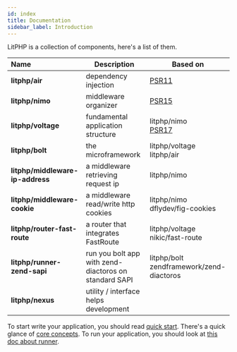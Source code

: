 ```yaml
---
id: index
title: Documentation
sidebar_label: Introduction
---
```


LitPHP is a collection of components, here's a list of them.

| Name | Description | Based on |
| :--- | ---- | ---- |
| **litphp/air** | dependency injection | [PSR11](https://www.php-fig.org/psr/psr-11/) |
| **litphp/nimo** | middleware organizer | [PSR15](https://www.php-fig.org/psr/psr-15/) |
| **litphp/voltage** | fundamental application structure | litphp/nimo<br />[PSR17](https://www.php-fig.org/psr/psr-17/) |
| **litphp/bolt** | the microframework | litphp/voltage<br />litphp/air |
| **litphp/middleware-ip-address** | a middleware retrieving request ip | litphp/nimo<br /> |
| **litphp/middleware-cookie** | a middleware read/write http cookies | litphp/nimo<br />dflydev/fig-cookies |
| **litphp/router-fast-route** | a router that integrates FastRoute | litphp/voltage<br />nikic/fast-route |
| **litphp/runner-zend-sapi** | run you bolt app with zend-diactoros on standard SAPI | litphp/bolt<br />zendframework/zend-diactoros |
| **litphp/nexus** | utility / interface helps development | |

To start write your application, you should read [quick start](quickstart.md). There's a quick glance of [core concepts](concepts). To run your application, you should look at [this doc about runner](runner.md).


